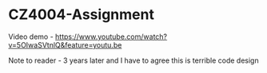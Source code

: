 # CZ4004-Assignment

Video demo - https://www.youtube.com/watch?v=5OIwaSVtnlQ&feature=youtu.be

Note to reader - 3 years later and I have to agree this is terrible code design
